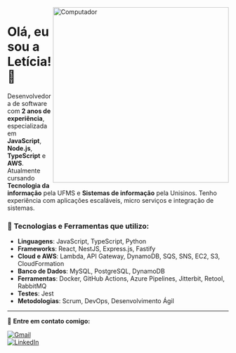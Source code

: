 <img src="https://raw.githubusercontent.com/MicaelliMedeiros/micaellimedeiros/master/image/computer-illustration.png" min-width="400px" max-width="400px" width="400px" align="right" alt="Computador">

# Olá, eu sou a Letícia! 👋
Desenvolvedora de software com **2 anos de experiência**, especializada em **JavaScript**, **Node.js**, **TypeScript** e **AWS**. Atualmente cursando **Tecnologia da informação** pela UFMS e **Sistemas de informação** pela Unisinos. Tenho experiência com aplicações escaláveis, micro serviços e integração de sistemas.

### 🔧 **Tecnologias e Ferramentas que utilizo:**
- **Linguagens**: JavaScript, TypeScript, Python
- **Frameworks**: React, NestJS, Express.js, Fastify
- **Cloud e AWS**: Lambda, API Gateway, DynamoDB, SQS, SNS, EC2, S3, CloudFormation
- **Banco de Dados**: MySQL, PostgreSQL, DynamoDB
- **Ferramentas**: Docker, GitHub Actions, Azure Pipelines, Jitterbit, Retool, RabbitMQ
- **Testes**: Jest
- **Metodologias**: Scrum, DevOps, Desenvolvimento Ágil

---

💌 **Entre em contato comigo:**

[![Gmail](https://img.shields.io/badge/-Gmail-%23333?style=for-the-badge&logo=microsoft&logoColor=white)](mailto:leticiarutsatz099@gmail.com)  
[![LinkedIn](https://img.shields.io/badge/-LinkedIn-%230077B5?style=for-the-badge&logo=linkedin&logoColor=white)](https://www.linkedin.com/in/leticia-rutsatz-21ab801b1/)  

